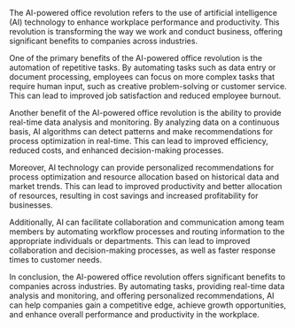 
The AI-powered office revolution refers to the use of artificial intelligence (AI) technology to enhance workplace performance and productivity. This revolution is transforming the way we work and conduct business, offering significant benefits to companies across industries.

One of the primary benefits of the AI-powered office revolution is the automation of repetitive tasks. By automating tasks such as data entry or document processing, employees can focus on more complex tasks that require human input, such as creative problem-solving or customer service. This can lead to improved job satisfaction and reduced employee burnout.

Another benefit of the AI-powered office revolution is the ability to provide real-time data analysis and monitoring. By analyzing data on a continuous basis, AI algorithms can detect patterns and make recommendations for process optimization in real-time. This can lead to improved efficiency, reduced costs, and enhanced decision-making processes.

Moreover, AI technology can provide personalized recommendations for process optimization and resource allocation based on historical data and market trends. This can lead to improved productivity and better allocation of resources, resulting in cost savings and increased profitability for businesses.

Additionally, AI can facilitate collaboration and communication among team members by automating workflow processes and routing information to the appropriate individuals or departments. This can lead to improved collaboration and decision-making processes, as well as faster response times to customer needs.

In conclusion, the AI-powered office revolution offers significant benefits to companies across industries. By automating tasks, providing real-time data analysis and monitoring, and offering personalized recommendations, AI can help companies gain a competitive edge, achieve growth opportunities, and enhance overall performance and productivity in the workplace.
